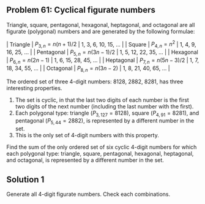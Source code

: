## Problem 61: Cyclical figurate numbers

Triangle, square, pentagonal, hexagonal, heptagonal, and octagonal are
all figurate (polygonal) numbers and are generated by the following
formulae:

| Triangle   | $P_{3, n} = n(n+1)/2$  | 1, 3, 6, 10, 15, ...  |
| Square     | $P_{4, n} = n^2$       | 1, 4, 9, 16, 25, ...  |
| Pentagonal | $P_{5, n} = n(3n-1)/2$ | 1, 5, 12, 22, 35, ... |
| Hexagonal  | $P_{6, n} = n(2n-1)$   | 1, 6, 15, 28, 45, ... |
| Heptagonal | $P_{7, n} = n(5n-3)/2$ | 1, 7, 18, 34, 55, ... |
| Octagonal  | $P_{8, n} = n(3n-2)$   | 1, 8, 21, 40, 65, ... |

The ordered set of three 4-digit numbers: 8128, 2882, 8281, has three
interesting properties.

1. The set is cyclic, in that the last two digits of each number is
   the first two digits of the next number (including the last number
   with the first).
2. Each polygonal type: triangle ($P_{3, 127} = 8128$), square ($P_{4,
   91} = 8281$), and pentagonal ($P_{5, 44} = 2882$), is represented
   by a different number in the set.
3. This is the only set of 4-digit numbers with this property.

Find the sum of the only ordered set of six cyclic 4-digit numbers for
which each polygonal type: triangle, square, pentagonal, hexagonal,
heptagonal, and octagonal, is represented by a different number in the
set.

## Solution 1

Generate all 4-digit figurate numbers. Check each combinations.
